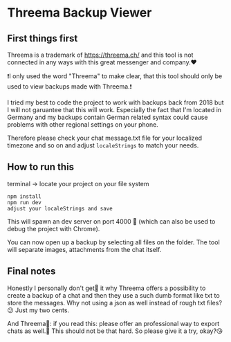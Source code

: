 # Threema Backup Viewer

## First things first

Threema is a trademark of https://threema.ch/ and this tool is not connected in any ways with this great messenger and company.❤️

:exclamation:I only used the word "Threema" to make clear, that this tool should only be used to view backups made with Threema.:exclamation:

I tried my best to code the project to work with backups back from 2018 but I will not garuantee that this will work.
Especially the fact that I'm located in Germany and my backups contain German related syntax could cause problems with other regional settings on your phone.

Therefore please check your chat message.txt file for your localized timezone and so on and adjust ```localeStrings``` to match your needs.

## How to run this

terminal -> locate your project on your file system

```
npm install
npm run dev
adjust your localeStrings and save
```
This will spawn an dev server on port 4000 🚀️ (which can also be used to debug the project with Chrome).

You can now open up a backup by selecting all files on the folder. The tool will separate images, attachments from the chat itself.

## Final notes

Honestly I personally don't get🤔 it why Threema offers a possibility to create a backup of a chat and then they use a such dumb format like txt to store the messages. Why not using a json as well instead of rough txt files? 😕 Just my two cents.

And Threema:wave:: if you read this: please offer an professional way to export chats as well.:pray: This should not be that hard. So please give it a try, okay?😘
